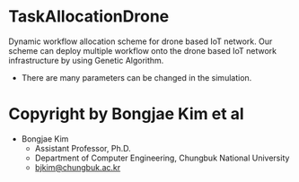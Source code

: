 # TaskAllocationDrone
Dynamic workflow allocation scheme for drone based IoT network.
Our scheme can deploy multiple workflow onto the drone based IoT network infrastructure by using Genetic Algorithm.

- There are many parameters can be changed in the simulation.

# Copyright by Bongjae Kim et al
- Bongjae Kim
    * Assistant Professor, Ph.D.
    * Department of Computer Engineering, Chungbuk National University
    * bjkim@chungbuk.ac.kr
